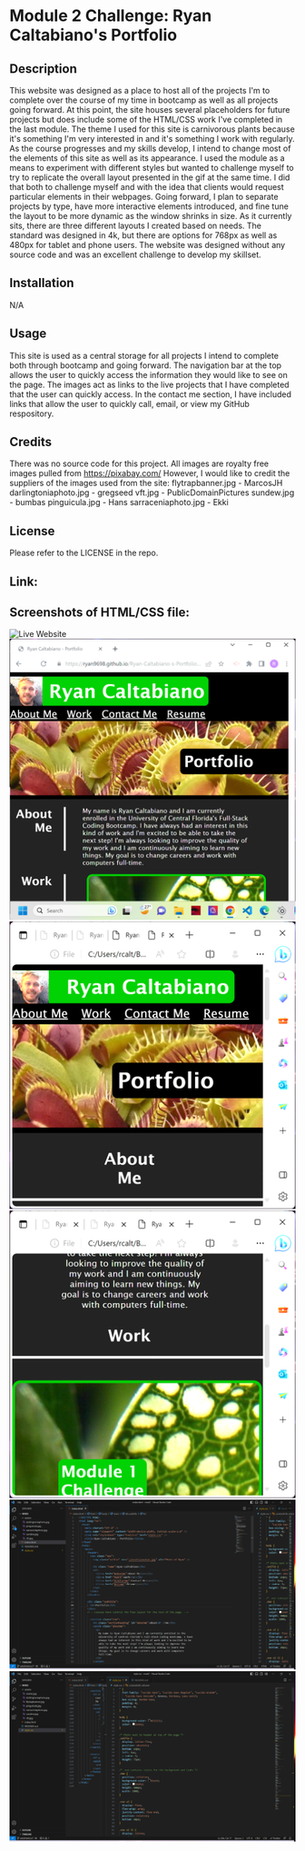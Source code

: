 # Module 2 Challenge: Ryan Caltabiano's Portfolio

## Description

This website was designed as a place to host all of the projects I'm to complete over the course of my
time in bootcamp as well as all projects going forward. At this point, the site houses several placeholders
for future projects but does include some of the HTML/CSS work I've completed in the last module. The theme
I used for this site is carnivorous plants because it's something I'm very interested in and it's something
I work with regularly. As the course progresses and my skills develop, I intend to change most of the elements of this site as well as its appearance. I used the module as a means to experiment with different styles but wanted to challenge myself to try to replicate the overall layout presented in the gif at the same time. I did that both to challenge myself and with the idea that clients would request particular elements in their webpages. Going forward, I plan to separate projects by type, have more interactive elements introduced, and fine tune the layout to be more dynamic as the window shrinks in size. As it currently sits, there are three different layouts I created based on needs. The standard was designed in 4k,
but there are options for 768px as well as 480px for tablet and phone users. The website was designed without any source code and was an excellent challenge to develop my skillset.

## Installation

N/A

## Usage

This site is used as a central storage for all projects I intend to complete both through bootcamp and going forward. The navigation bar at the top allows the user to quickly access the information they would like to see on the page. The images act as links to the live projects that I have completed that the user can quickly access. In the contact me section, I have included links that allow the user to quickly call, email, or view my GitHub respository. 

## Credits

There was no source code for this project.
All images are royalty free images pulled from https://pixabay.com/
However, I would like to credit the suppliers of the images used from the site:
flytrapbanner.jpg - MarcosJH
darlingtoniaphoto.jpg - gregseed
vft.jpg - PublicDomainPictures
sundew.jpg - bumbas
pinguicula.jpg - Hans
sarraceniaphoto.jpg - Ekki

## License

Please refer to the LICENSE in the repo.

## Link:

## Screenshots of HTML/CSS file:

![Live Website](assets/ssfullsize.png)
![Live 768px](assets/ss768.png)
![Live 480px1](assets/ss480.png)
![Live 480px2](assets/ss4802.png)
![HTML Screenshot](assets/sshtml.png)
![CSS Screenshot](assets/sscss.png)
